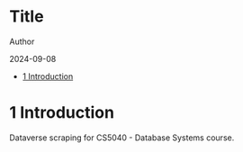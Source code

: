 Title
================
Author

2024-09-08

- [1 Introduction](#1-introduction)

# 1 Introduction

Dataverse scraping for CS5040 - Database Systems course.
